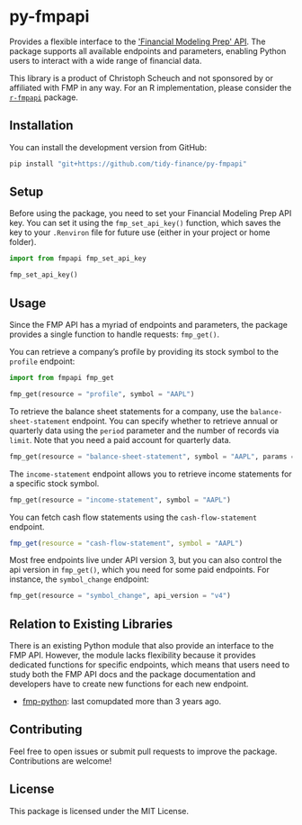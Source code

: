 # py-fmpapi

Provides a flexible interface to the ['Financial Modeling Prep' API](https://site.financialmodelingprep.com/developer/docs). The package supports all available endpoints and parameters, enabling Python users to interact with a wide range of financial data.

This library is a product of Christoph Scheuch and not sponsored by or affiliated with FMP in any way. For an R implementation, please consider the [`r-fmpapi`](https://github.com/tidy-finance/r-fmpapi) package.

## Installation

You can install the development version from GitHub:

```r
pip install "git+https://github.com/tidy-finance/py-fmpapi"
```

## Setup

Before using the package, you need to set your Financial Modeling Prep API key. You can set it using the `fmp_set_api_key()` function, which saves the key to your `.Renviron` file for future use (either in your project or home folder).

```python
import from fmpapi fmp_set_api_key

fmp_set_api_key()
```

## Usage

Since the FMP API has a myriad of endpoints and parameters, the package provides a single function to handle requests: `fmp_get()`.

You can retrieve a company’s profile by providing its stock symbol to the `profile` endpoint:

```python
import from fmpapi fmp_get

fmp_get(resource = "profile", symbol = "AAPL")
```

To retrieve the balance sheet statements for a company, use the `balance-sheet-statement` endpoint. You can specify whether to retrieve annual or quarterly data using the `period` parameter and the number of records via `limit`. Note that you need a paid account for quarterly data. 

```python
fmp_get(resource = "balance-sheet-statement", symbol = "AAPL", params = {"period": "annual", "limit": 5})
```

The `income-statement` endpoint allows you to retrieve income statements for a specific stock symbol. 

```python
fmp_get(resource = "income-statement", symbol = "AAPL")
```

You can fetch cash flow statements using the `cash-flow-statement` endpoint.

```r
fmp_get(resource = "cash-flow-statement", symbol = "AAPL")
```

Most free endpoints live under API version 3, but you can also control the api version in `fmp_get()`, which you need for some paid endpoints. For instance, the `symbol_change` endpoint:

```python
fmp_get(resource = "symbol_change", api_version = "v4")
```

## Relation to Existing Libraries

There is an existing Python module that also provide an interface to the FMP API. However, the module lacks flexibility because it provides dedicated functions for specific endpoints, which means that users need to study both the FMP API docs and the package documentation and developers have to create new functions for each new endpoint. 

- [fmp-python](https://pypi.org/project/fmp-python/): last comupdated more than 3 years ago. 

## Contributing

Feel free to open issues or submit pull requests to improve the package. Contributions are welcome!

## License

This package is licensed under the MIT License.